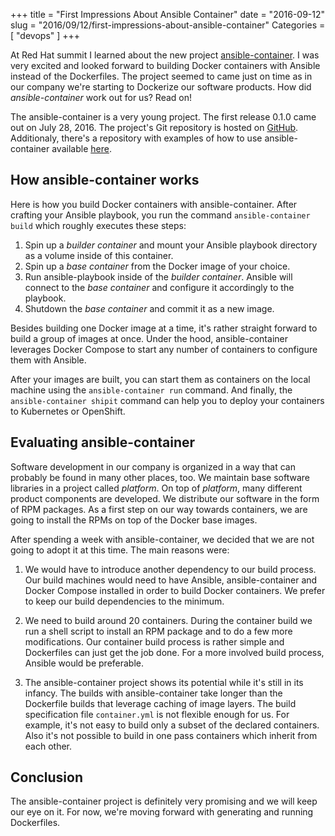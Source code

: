 +++
title = "First Impressions About Ansible Container"
date = "2016-09-12"
slug = "2016/09/12/first-impressions-about-ansible-container"
Categories = [ "devops" ]
+++

At Red Hat summit I learned about the new project [ansible-container](https://www.ansible.com/ansible-container). I was very excited and looked forward to building Docker containers with Ansible instead of the Dockerfiles. The project seemed to came just on time as in our company we're starting to Dockerize our software products. How did *ansible-container* work out for us? Read on!

<!--more-->

The ansible-container is a very young project. The first release 0.1.0 came out on July 28, 2016. The project's Git repository is hosted on [GitHub](https://github.com/ansible/ansible-container). Additionaly, there's a repository with examples of how to use ansible-container available [here](https://github.com/ansible/ansible-container-examples).

## How ansible-container works

Here is how you build Docker containers with ansible-container. After crafting your Ansible playbook, you run the command `ansible-container build` which roughly executes these steps:

1. Spin up a *builder container* and mount your Ansible playbook directory as a volume inside of this container.
2. Spin up a *base container* from the Docker image of your choice.
3. Run ansible-playbook inside of the *builder container*. Ansible will connect to the *base container* and configure it accordingly to the playbook.
4. Shutdown the *base container* and commit it as a new image.

Besides building one Docker image at a time, it's rather straight forward to build a group of images at once. Under the hood, ansible-container leverages Docker Compose to start any number of containers to configure them with Ansible.

After your images are built, you can start them as containers on the local machine using the `ansible-container run` command. And finally, the `ansible-container shipit` command can help you to deploy your containers to Kubernetes or OpenShift.

## Evaluating ansible-container

Software development in our company is organized in a way that can probably be found in many other places, too. We maintain base software libraries in a project called *platform*. On top of *platform*, many different product components are developed. We distribute our software in the form of RPM packages. As a first step on our way towards containers, we are going to install the RPMs on top of the Docker base images.

After spending a week with ansible-container, we decided that we are not going to adopt it at this time. The main reasons were:

1. We would have to introduce another dependency to our build process. Our build machines would need to have Ansible, ansible-container and Docker Compose installed in order to build Docker containers. We prefer to keep our build dependencies to the minimum.

2. We need to build around 20 containers. During the container build we run a shell script to install an RPM package and to do a few more modifications. Our container build process is rather simple and Dockerfiles can just get the job done. For a more involved build process, Ansible would be preferable.

3. The ansible-container project shows its potential while it's still in its infancy. The builds with ansible-container take longer than the Dockerfile builds that leverage caching of image layers. The build specification file `container.yml` is not flexible enough for us. For example, it's not easy to build only a subset of the declared containers. Also it's not possible to build in one pass containers which inherit from each other.

## Conclusion

The ansible-container project is definitely very promising and we will keep our eye on it. For now, we're moving forward with generating and running Dockerfiles.
